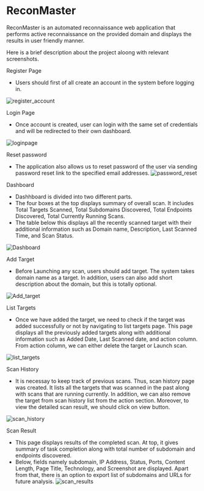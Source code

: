 # ReconMaster
ReconMaster is an automated reconnaissance web application that performs active reconnaissance on the provided domain and displays the results in user friendly manner.

Here is a brief description about the project aloong with relevant screenshots.

Register Page
- Users should first of all create an account in the system before logging in.

![register_account](https://user-images.githubusercontent.com/54204886/225201098-60800447-4bba-4cef-939b-2062d6deb02b.jpg)


Login Page
- Once account is created, user can login with the same set of credentials and will be redirected to their own dashboard.

![loginpage](https://user-images.githubusercontent.com/54204886/225201048-2f04e6b1-0ec3-4ee9-ad49-c8c036985fa3.jpg)

Reset password
- The application also allows us to reset password of the user via sending password reset link to the specified email addresses.
![password_reset](https://user-images.githubusercontent.com/54204886/225201374-7b881a94-dc5f-49dc-9a25-f239bc4c8860.jpg)

Dashboard
- Dashhboard is divided into two different parts. 
- The four boxes at the top displays summary of overall scan. It includes Total Targets Scanned, Total Subdomains Discovered, Total Endpoints Discovered, Total Currently Running Scans.
- The table below this displays all the recently scanned target with their additional information such as Domain name, Description, Last Scanned Time, and Scan Status.

![Dashboard](https://user-images.githubusercontent.com/54204886/225201134-779177b2-6069-4d0d-9708-0dcf8458fb7a.png)

Add Target
- Before Launching any scan, users should add target. The system takes domain name as a target. In addition, users can also add short description about the domain, but this is totally optional.

![Add_target](https://user-images.githubusercontent.com/54204886/225201225-4c9e8ee5-c075-4edf-b4a5-7dd5c9de1e24.png)

List Targets
- Once we have added the target, we need to check if the target was added successfully or not by navigating to list targets page. This page displays all the previously added targets along with additional information such as Added Date, Last Scanned date, and action column. From action column, we can either delete the target or Launch scan.

![list_targets](https://user-images.githubusercontent.com/54204886/225201259-f5cb6672-cfd9-4e09-8f9c-ed297950cdfc.png)

Scan History
- It is necessay to keep track of previous scans. Thus, scan history page was created. It lists all the targets that was scanned in the past along with scans that are running currently. In addition, we can also remove the target from scan history list from the action section. Moreover, to view the detailed scan result, we should click on view button.

![scan_history](https://user-images.githubusercontent.com/54204886/225201299-a07eb8d6-e88a-4572-b473-bcd1764b0f90.png)

Scan Result
- This page displays results of the completed scan. At top, it gives summary of task completion along with total number of subdomain and endpoints discovered.
- Below, fields namely subdomain, IP Address, Status, Ports, Content Length, Page Title, Technology, and Screenshot are displayed. Apart from that, there is an option to export list of subdomains and URLs for future analysis.
![scan_results](https://user-images.githubusercontent.com/54204886/225201340-aaca409f-4acd-47ce-bd67-85f6e977a7ec.jpg)
